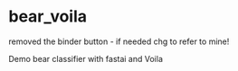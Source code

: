 # bear_voila
removed the binder button - if needed chg to refer to mine!

Demo bear classifier with fastai and Voila
